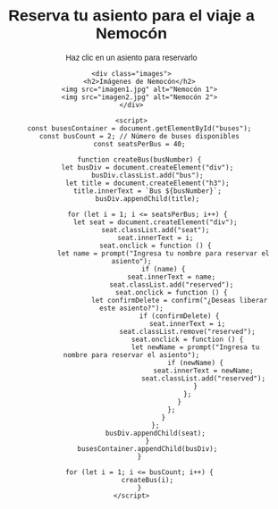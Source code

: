 <html lang="es">
<head>
    <meta charset="UTF-8">
    <meta name="viewport" content="width=device-width, initial-scale=1.0">
    <title>Reserva de Asientos - Viaje a Nemocón</title>
    <style>
        body {
            font-family: Arial, sans-serif;
            text-align: center;
        }
        .bus {
            display: inline-block;
            margin: 20px;
            padding: 10px;
            border: 2px solid black;
        }
        .seat {
            width: 80px;
            height: 40px;
            margin: 5px;
            display: inline-block;
            border: 1px solid gray;
            text-align: center;
            line-height: 40px;
            cursor: pointer;
            background-color: lightgray;
            font-size: 12px;
            overflow: hidden;
            white-space: nowrap;
        }
        .reserved {
            background-color: red;
            color: white;
        }
        .images {
            margin-top: 20px;
        }
        .images img {
            width: 300px;
            margin: 10px;
        }
    </style>
</head>
<body>
    <h1>Reserva tu asiento para el viaje a Nemocón</h1>
    <p>Haz clic en un asiento para reservarlo</p>
    <div id="buses"></div>
    
    <div class="images">
        <h2>Imágenes de Nemocón</h2>
        <img src="imagen1.jpg" alt="Nemocón 1">
        <img src="imagen2.jpg" alt="Nemocón 2">
    </div>

    <script>
        const busesContainer = document.getElementById("buses");
        const busCount = 2; // Número de buses disponibles
        const seatsPerBus = 40;
        
        function createBus(busNumber) {
            let busDiv = document.createElement("div");
            busDiv.classList.add("bus");
            let title = document.createElement("h3");
            title.innerText = `Bus ${busNumber}`;
            busDiv.appendChild(title);
            
            for (let i = 1; i <= seatsPerBus; i++) {
                let seat = document.createElement("div");
                seat.classList.add("seat");
                seat.innerText = i;
                seat.onclick = function () {
                    let name = prompt("Ingresa tu nombre para reservar el asiento");
                    if (name) {
                        seat.innerText = name;
                        seat.classList.add("reserved");
                        seat.onclick = function () {
                            let confirmDelete = confirm("¿Deseas liberar este asiento?");
                            if (confirmDelete) {
                                seat.innerText = i;
                                seat.classList.remove("reserved");
                                seat.onclick = function () {
                                    let newName = prompt("Ingresa tu nombre para reservar el asiento");
                                    if (newName) {
                                        seat.innerText = newName;
                                        seat.classList.add("reserved");
                                    }
                                };
                            }
                        };
                    }
                };
                busDiv.appendChild(seat);
            }
            busesContainer.appendChild(busDiv);
        }
        
        for (let i = 1; i <= busCount; i++) {
            createBus(i);
        }
    </script>
</body>
</html>
